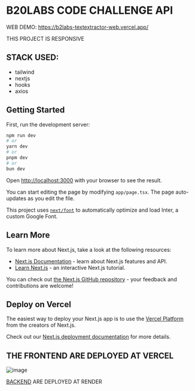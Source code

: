 # B20LABS CODE CHALLENGE API

WEB DEMO: https://b2labs-textextractor-web.vercel.app/

THIS PROJECT IS RESPONSIVE

## STACK USED:
- tailwind
- nextjs
- hooks
- axios

## Getting Started

First, run the development server:

```bash
npm run dev
# or
yarn dev
# or
pnpm dev
# or
bun dev
```

Open [http://localhost:3000](http://localhost:3000) with your browser to see the result.

You can start editing the page by modifying `app/page.tsx`. The page auto-updates as you edit the file.

This project uses [`next/font`](https://nextjs.org/docs/basic-features/font-optimization) to automatically optimize and load Inter, a custom Google Font.

## Learn More

To learn more about Next.js, take a look at the following resources:

- [Next.js Documentation](https://nextjs.org/docs) - learn about Next.js features and API.
- [Learn Next.js](https://nextjs.org/learn) - an interactive Next.js tutorial.

You can check out [the Next.js GitHub repository](https://github.com/vercel/next.js/) - your feedback and contributions are welcome!

## Deploy on Vercel

The easiest way to deploy your Next.js app is to use the [Vercel Platform](https://vercel.com/new?utm_medium=default-template&filter=next.js&utm_source=create-next-app&utm_campaign=create-next-app-readme) from the creators of Next.js.

Check out our [Next.js deployment documentation](https://nextjs.org/docs/deployment) for more details.

## THE FRONTEND ARE DEPLOYED AT VERCEL

![image](https://github.com/AlissonBlaas/b2labs-textextractor-web/assets/32876996/d3fe46cd-af49-45f3-b01e-aa8aac1a884d)

[BACKEND](https://github.com/AlissonBlaas/b2labs-textextractor-api) ARE DEPLOYED AT RENDER



